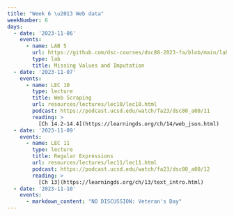 ```yaml
---
title: "Week 6 \u2013 Web data"
weekNumber: 6
days:
  - date: '2023-11-06'
    events:
      - name: LAB 5
        url: https://github.com/dsc-courses/dsc80-2023-fa/blob/main/labs/lab05/lab.ipynb
        type: lab
        title: Missing Values and Imputation
  - date: '2023-11-07'
    events:
      - name: LEC 10
        type: lecture
        title: Web Scraping
        url: resources/lectures/lec10/lec10.html
        podcast: https://podcast.ucsd.edu/watch/fa23/dsc80_a00/11
        reading: >
          [Ch 14.2-14.4](https://learningds.org/ch/14/web_json.html)
  - date: '2023-11-09'
    events:
      - name: LEC 11
        type: lecture
        title: Regular Expressions
        url: resources/lectures/lec11/lec11.html
        podcast: https://podcast.ucsd.edu/watch/fa23/dsc80_a00/12
        reading: >
          [Ch 13](https://learningds.org/ch/13/text_intro.html)
  - date: '2023-11-10'
    events:
      - markdown_content: "NO DISCUSSION: Veteran's Day"
---
```

